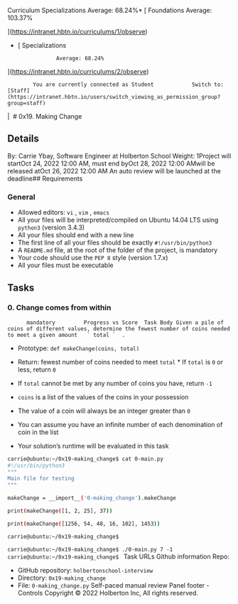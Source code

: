 Curriculum Specializations Average: 68.24%\* [
Foundations
Average: 103.37%

](https://intranet.hbtn.io/curriculums/1/observe)

- [
  Specializations

                  Average: 68.24%

](https://intranet.hbtn.io/curriculums/2/observe)

            You are currently connected as Student            Switch to:            [Staff](https://intranet.hbtn.io/users/switch_viewing_as_permission_group?group=staff)

|  # 0x19. Making Change

## Details

By: Carrie Ybay, Software Engineer at Holberton School Weight: 1Project will startOct 24, 2022 12:00 AM, must end byOct 28, 2022 12:00 AMwill be released atOct 26, 2022 12:00 AM An auto review will be launched at the deadline## Requirements

### General

- Allowed editors: `vi` , `vim` , `emacs`
- All your files will be interpreted/compiled on Ubuntu 14.04 LTS using `python3` (version 3.4.3)
- All your files should end with a new line
- The first line of all your files should be exactly `#!/usr/bin/python3`
- A `README.md` file, at the root of the folder of the project, is mandatory
- Your code should use the `PEP 8` style (version 1.7.x)
- All your files must be executable

## Tasks

### 0. Change comes from within

          mandatory         Progress vs Score  Task Body Given a pile of coins of different values, determine the fewest number of coins needed to meet a given amount   ` total `  .

- Prototype: `def makeChange(coins, total)`
- Return: fewest number of coins needed to meet `total` \* If `total` is `0` or less, return `0`
- If `total` cannot be met by any number of coins you have, return `-1`

- `coins` is a list of the values of the coins in your possession
- The value of a coin will always be an integer greater than `0`
- You can assume you have an infinite number of each denomination of coin in the list
- Your solution’s runtime will be evaluated in this task

```bash
carrie@ubuntu:~/0x19-making_change$ cat 0-main.py
#!/usr/bin/python3
"""
Main file for testing
"""

makeChange = __import__('0-making_change').makeChange

print(makeChange([1, 2, 25], 37))

print(makeChange([1256, 54, 48, 16, 102], 1453))

carrie@ubuntu:~/0x19-making_change$

```

`carrie@ubuntu:~/0x19-making_change$ ./0-main.py 7 -1 carrie@ubuntu:~/0x19-making_change$ ` Task URLs Github information Repo:

- GitHub repository: `holbertonschool-interview`
- Directory: `0x19-making_change`
- File: `0-making_change.py`
  Self-paced manual review Panel footer - Controls
  Copyright © 2022 Holberton Inc, All rights reserved.
